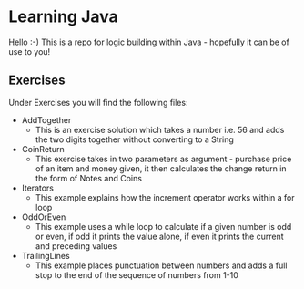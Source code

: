 # Learning Java 

Hello :-) This is a repo for logic building within Java - hopefully it can be of use to you!

## Exercises

Under Exercises you will find the following files: 
- AddTogether
	- This is an exercise solution which takes a number i.e. 56 and adds the two digits together without converting to a String
- CoinReturn
	- This exercise takes in two parameters as argument - purchase price of an item and money given, it then calculates the change return in the form of Notes and Coins
- Iterators
	- This example explains how the increment operator works within a for loop
- OddOrEven
	- This example uses a while loop to calculate if a given number is odd or even, if odd it prints the value alone, if even it prints the current and preceding values
- TrailingLines
	- This example places punctuation between numbers and adds a full stop to the end of the sequence of numbers from 1-10

